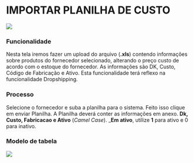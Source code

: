 # IMPORTAR PLANILHA DE CUSTO

![](http://developers.connectparts.com.br/imagens/importaPlanilhaCusto_01.png)

### Funcionalidade

Nesta tela iremos fazer um upload do arquivo (**.xls**) contendo informações sobre produtos do fornecedor selecionado, alterando o preço custo de acordo com o estoque do fornecedor. As informações são DK, Custo, Código de Fabricação e Ativo. Esta funcionalidade terá reflexo na funcionalidade Dropshipping.

### Processo

Selecione o fornecedor e suba a planilha para o sistema. Feito isso clique em enviar Planilha. A Planilha deverá conter as informações em anexo. **Dk, Custo, Fabricacao e Ativo** (_Camel Case_). _**Em ativo**, utilize **1**  para ativo e 0 para inativo.

### Modelo de tabela

![](http://developers.connectparts.com.br/imagens/importaPlanilhaCusto_02.png)